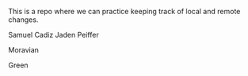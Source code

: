 This is a repo where we can practice keeping track of local and remote 
changes.

Samuel Cadiz
Jaden Peiffer

Moravian


Green
